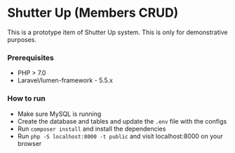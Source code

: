# Shutter Up (Members CRUD)

This is a prototype item of Shutter Up system. This is only for demonstrative purposes.

### Prerequisites
* PHP > 7.0
* Laravel/lumen-framework - 5.5.x

### How to run
* Make sure MySQL is running
* Create the database and tables and update the `.env` file with the configs
* Run `composer install` and install the dependencies
* Run `php -S localhost:8000 -t public` and visit localhost:8000 on your browser
